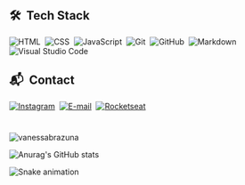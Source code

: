 ## 🛠 &nbsp;Tech Stack

![HTML](https://img.shields.io/badge/-HTML-05122A?style=flat&logo=HTML5)&nbsp;
![CSS](https://img.shields.io/badge/-CSS-05122A?style=flat&logo=CSS3&logoColor=1572B6)&nbsp;
![JavaScript](https://img.shields.io/badge/-JavaScript-05122A?style=flat&logo=javascript)&nbsp;
![Git](https://img.shields.io/badge/-Git-05122A?style=flat&logo=git)&nbsp;
![GitHub](https://img.shields.io/badge/-GitHub-05122A?style=flat&logo=github)&nbsp;
![Markdown](https://img.shields.io/badge/-Markdown-05122A?style=flat&logo=markdown)&nbsp;
![Visual Studio Code](https://img.shields.io/badge/-Visual%20Studio%20Code-05122A?style=flat&logo=visual-studio-code&logoColor=007ACC)&nbsp;
<!-- ![Node.js](https://img.shields.io/badge/-Node.js-05122A?style=flat&logo=node.js)&nbsp; -->
<!-- ![React](https://img.shields.io/badge/-React-05122A?style=flat&logo=react)&nbsp; -->


## 📬 &nbsp;Contact
[![Instagram](https://img.shields.io/badge/-Instagram-E4405F.svg?style=flat&logo=instagram&logoColor=white)](https://www.instagram.com/vvanessabrazuna/target="_blank")&nbsp;
[![E-mail](https://img.shields.io/badge/-E--mail-D14836.svg?style=flat&logo=GMail&logoColor=white)](mailto:brazuna.nessa@gmail.com)&nbsp;
[![Rocketseat](https://img.shields.io/badge/Rocketseat-7159c1?style=flat&logo=data:image/png;base64,iVBORw0KGgoAAAANSUhEUgAAAAwAAAAOCAYAAAAbvf3sAAAACXBIWXMAAA7DAAAOwwHHb6hkAAAAGXRFWHRTb2Z0d2FyZQB3d3cuaW5rc2NhcGUub3Jnm+48GgAAAN1JREFUKJGN0E8rhGEUBfDzjoksRin5Exs7Kba2lFIWvontLHwHZafkA1gpWx/ARlnY2FDKYkrZoJDGz+advI3emTl1F/c55557n5OMABzgBefDhIvYQ7es3UHiBXT84RPHjZJsYKYibiY5SzJf8ZhIchWMYRXPaGMch/7jtOe2iZ8K8dTXwy0mq/fu4K4kP/CAizKZN6z0f3AOl9jHUuV9Ght1qdzgG0eYqkuvl9Jykm6SrySdJGuD8m7hFY9YrxVWNmwnaZXu98MGghNcY3aoOEmzvH2rKIr3UQZ+Ab689amFPvUoAAAAAElFTkSuQmCC&logoColor=white)](https://app.rocketseat.com.br/me/vanessa-brazuna-de-souza-06153)


#
<p align="left"> <img src="https://komarev.com/ghpvc/?username=vanessabrazuna" alt="vanessabrazuna" /> </p>

![Anurag's GitHub stats](https://github-readme-stats.vercel.app/api?username=vanessabrazuna&show_icons=true&theme=bear)

![Snake animation](https://github.com/vanessabrazuna/vanessabrazuna/blob/output/github-contribution-grid-snake.svg)

  




